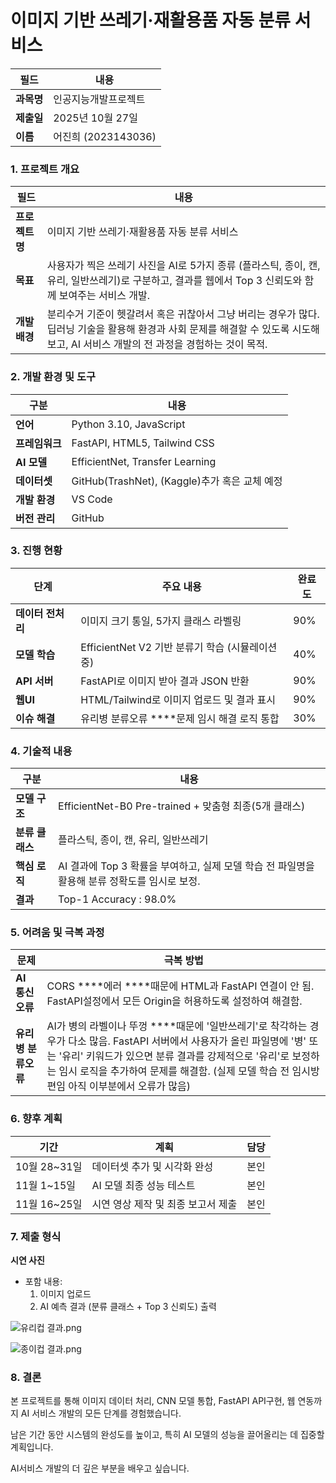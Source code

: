 # 이미지 기반 쓰레기·재활용품 자동 분류 서비스 

| 필드 | 내용 |
| --- | --- |
| **과목명** | 인공지능개발프로젝트 |
| **제출일** | 2025년 10월 27일 |
| **이름** | 어진희 (2023143036) |

### 1. 프로젝트 개요

| 필드 | 내용 |
| --- | --- |
| **프로젝트명** | 이미지 기반 쓰레기·재활용품 자동 분류 서비스 |
| **목표** | 사용자가 찍은 쓰레기 사진을 AI로 5가지 종류 (플라스틱, 종이, 캔, 유리, 일반쓰레기)로 구분하고, 결과를 웹에서 Top 3 신뢰도와 함께 보여주는 서비스 개발. |
| **개발 배경** | 분리수거 기준이 헷갈려서 혹은 귀찮아서 그냥 버리는 경우가 많다. 딥러닝 기술을 활용해 환경과 사회 문제를 해결할 수 있도록 시도해 보고, AI 서비스 개발의 전 과정을 경험하는 것이 목적. |

### 2. 개발 환경 및 도구

| 구분 | 내용 |
| --- | --- |
| **언어** | Python 3.10, JavaScript |
| **프레임워크** | FastAPI, HTML5, Tailwind CSS |
| **AI 모델** | EfficientNet, Transfer Learning |
| **데이터셋** | GitHub(TrashNet),  (Kaggle)추가 혹은 교체 예정  |
| **개발 환경** |  VS Code |
| **버전 관리** | GitHub |

### 3. 진행 현황

| 단계 | 주요 내용 | 완료도 |
| --- | --- | --- |
| **데이터 전처리** | 이미지 크기 통일, 5가지 클래스 라벨링 | 90% |
| **모델 학습** | EfficientNet V2 기반 분류기 학습 (시뮬레이션 중) | 40% |
| **API 서버** | FastAPI로 이미지 받아 결과 JSON 반환 | 90% |
| **웹UI** | HTML/Tailwind로 이미지 업로드 및 결과 표시 | 90% |
| **이슈 해결** | 유리병 분류오류 ****문제 임시 해결 로직 통합 | 30% |

### 4. 기술적 내용

| 구분 | 내용 |
| --- | --- |
| **모델 구조** | EfficientNet-B0                                                         Pre-trained + 맞춤형 최종(5개 클래스) |
| **분류 클래스** | 플라스틱, 종이, 캔, 유리, 일반쓰레기  |
| **핵심 로직** | AI 결과에 Top 3 확률을 부여하고, 실제 모델 학습 전 파일명을 활용해 분류 정확도를 임시로 보정. |
| **결과** | Top-1 Accuracy : 98.0%   |

### 5. 어려움 및 극복 과정

| 문제 | 극복 방법 |
| --- | --- |
| **AI 통신 오류** |  CORS ****에러 ****때문에 HTML과 FastAPI 연결이 안 됨. FastAPI설정에서 모든 Origin을 허용하도록 설정하여 해결함. |
| **유리병 분류오류** | AI가 병의 라벨이나 뚜껑 ****때문에 '일반쓰레기'로 착각하는 경우가 다소 많음. FastAPI 서버에서 사용자가 올린 파일명에 '병' 또는 '유리' 키워드가 있으면 분류 결과를 강제적으로 '유리'로 보정하는 임시 로직을 추가하여 문제를 해결함. (실제 모델 학습 전 임시방편임 아직 이부분에서 오류가 많음) |

### 6. 향후 계획

| 기간 | 계획 | 담당 |
| --- | --- | --- |
| 10월 28~31일 | 데이터셋 추가 및 시각화 완성 | 본인 |
| 11월 1~15일 | AI 모델 최종 성능 테스트 | 본인 |
| 11월 16~25일 | 시연 영상 제작 및 최종 보고서 제출 | 본인 |

### 7. 제출 형식

**시연 사진**

- 포함 내용:
    1. 이미지 업로드
    2. AI 예측 결과 (분류 클래스 + Top 3 신뢰도) 출력
    

![유리컵 결과.png](attachment:cd3169b8-28f7-4466-be79-814861b576ca:유리컵_결과.png)

![종이컵 결과.png](attachment:4751a38f-f032-406f-9953-c88d850df64a:종이컵_결과.png)

### 8. 결론

본 프로젝트를 통해 이미지 데이터 처리, CNN 모델 통합, FastAPI API구현, 웹 연동까지 AI 서비스 개발의 모든 단계를 경험했습니다.

남은 기간 동안 시스템의 완성도를 높이고, 특히 AI 모델의 성능을 끌어올리는 데 집중할 계획입니다.

AI서비스 개발의 더 깊은 부분을 배우고 싶습니다.
